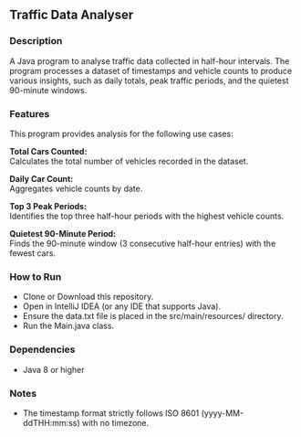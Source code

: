 ## Traffic Data Analyser  

### Description  
A Java program to analyse traffic data collected in half-hour intervals. The program processes a dataset of timestamps and vehicle counts to produce various insights, such as daily totals, peak traffic periods, and the quietest 90-minute windows.  

### Features  
This program provides analysis for the following use cases:

**Total Cars Counted:**  
Calculates the total number of vehicles recorded in the dataset.

**Daily Car Count:**  
Aggregates vehicle counts by date.

**Top 3 Peak Periods:**  
Identifies the top three half-hour periods with the highest vehicle counts.

**Quietest 90-Minute Period:**  
Finds the 90-minute window (3 consecutive half-hour entries) with the fewest cars.

### How to Run  
* Clone or Download this repository. 
* Open in IntelliJ IDEA (or any IDE that supports Java). 
* Ensure the data.txt file is placed in the src/main/resources/ directory. 
* Run the Main.java class.

### Dependencies  
* Java 8 or higher

### Notes
* The timestamp format strictly follows ISO 8601 (yyyy-MM-ddTHH:mm:ss) with no timezone.